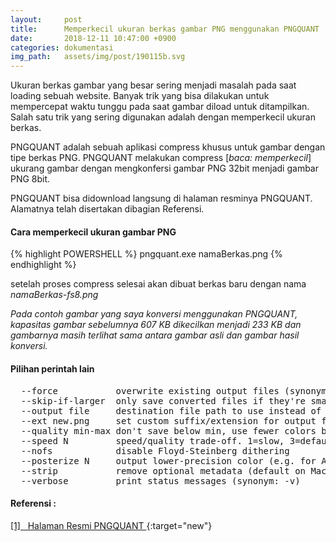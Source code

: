 ```yaml
---
layout:     post
title:      Memperkecil ukuran berkas gambar PNG menggunakan PNGQUANT
date:       2018-12-11 10:47:00 +0900
categories: dokumentasi
img_path:   assets/img/post/190115b.svg
---
```


Ukuran berkas gambar yang besar sering menjadi masalah pada saat loading sebuah website. Banyak trik yang bisa dilakukan untuk mempercepat waktu tunggu pada saat gambar diload untuk ditampilkan. Salah satu trik yang sering digunakan adalah dengan memperkecil ukuran berkas. 

PNGQUANT adalah sebuah aplikasi compress khusus untuk gambar dengan tipe berkas PNG. PNGQUANT melakukan compress [_baca: memperkecil_] ukurang gambar dengan mengkonfersi gambar PNG 32bit menjadi gambar PNG 8bit. 

PNGQUANT bisa didownload langsung di halaman resminya PNGQUANT. Alamatnya telah disertakan dibagian Referensi. 

#### Cara memperkecil ukuran gambar PNG 

{% highlight POWERSHELL %}
pngquant.exe namaBerkas.png 
{% endhighlight %}

setelah proses compress selesai akan dibuat berkas baru dengan nama _namaBerkas-fs8.png_

_Pada contoh gambar yang saya konversi menggunakan PNGQUANT, kapasitas gambar sebelumnya 607 KB dikecilkan menjadi 233 KB dan gambarnya masih terlihat sama antara gambar asli dan gambar hasil konversi._

#### Pilihan perintah lain 
<pre>
  --force           overwrite existing output files (synonym: -f)
  --skip-if-larger  only save converted files if they're smaller than original
  --output file     destination file path to use instead of --ext (synonym: -o)
  --ext new.png     set custom suffix/extension for output filenames
  --quality min-max don't save below min, use fewer colors below max (0-100)
  --speed N         speed/quality trade-off. 1=slow, 3=default, 11=fast & rough
  --nofs            disable Floyd-Steinberg dithering
  --posterize N     output lower-precision color (e.g. for ARGB4444 output)
  --strip           remove optional metadata (default on Mac)
  --verbose         print status messages (synonym: -v)
</pre>


#### Referensi : 
[[1] &nbsp; Halaman Resmi PNGQUANT ](https://pngquant.org/){:target="new"}<br>